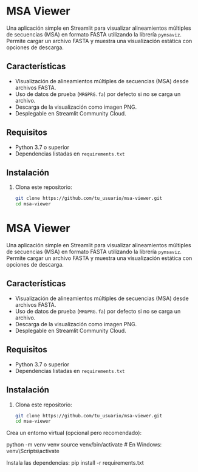 # MSA Viewer

Una aplicación simple en Streamlit para visualizar alineamientos múltiples de secuencias (MSA) en formato FASTA utilizando la librería `pymsaviz`. Permite cargar un archivo FASTA y muestra una visualización estática con opciones de descarga.

## Características
- Visualización de alineamientos múltiples de secuencias (MSA) desde archivos FASTA.
- Uso de datos de prueba (`MRGPRG.fa`) por defecto si no se carga un archivo.
- Descarga de la visualización como imagen PNG.
- Desplegable en Streamlit Community Cloud.

## Requisitos
- Python 3.7 o superior
- Dependencias listadas en `requirements.txt`

## Instalación
1. Clona este repositorio:
   ```bash
   git clone https://github.com/tu_usuario/msa-viewer.git
   cd msa-viewer
# MSA Viewer

Una aplicación simple en Streamlit para visualizar alineamientos múltiples de secuencias (MSA) en formato FASTA utilizando la librería `pymsaviz`. Permite cargar un archivo FASTA y muestra una visualización estática con opciones de descarga.

## Características
- Visualización de alineamientos múltiples de secuencias (MSA) desde archivos FASTA.
- Uso de datos de prueba (`MRGPRG.fa`) por defecto si no se carga un archivo.
- Descarga de la visualización como imagen PNG.
- Desplegable en Streamlit Community Cloud.

## Requisitos
- Python 3.7 o superior
- Dependencias listadas en `requirements.txt`

## Instalación
1. Clona este repositorio:
   ```bash
   git clone https://github.com/tu_usuario/msa-viewer.git
   cd msa-viewer
Crea un entorno virtual (opcional pero recomendado):

python -m venv venv
source venv/bin/activate  # En Windows: venv\Scripts\activate

Instala las dependencias:
pip install -r requirements.txt



